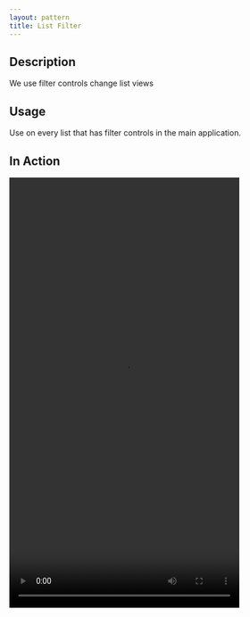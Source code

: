 ```yaml
---
layout: pattern
title: List Filter
---
```



## Description

We use filter controls change list views

## Usage

Use on every list that has filter controls in the main application.

## In Action

<video width=412 height=772 controls>
  <source src=../videos/list_filter.mov type=video/mp4>
</video>

